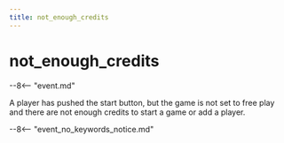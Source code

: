 ```yaml
---
title: not_enough_credits
---
```


# not_enough_credits


--8<-- "event.md"

A player has pushed the start button, but the game is not set to free
play and there are not enough credits to start a game or add a player.

--8<-- "event_no_keywords_notice.md"
